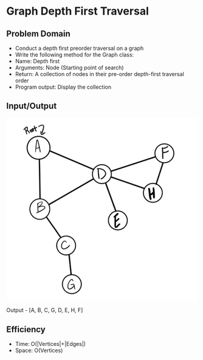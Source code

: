 # Graph Depth First Traversal

## Problem Domain
- Conduct a depth first preorder traversal on a graph
- Write the following method for the Graph class:
- Name: Depth first
- Arguments: Node (Starting point of search)
- Return: A collection of nodes in their pre-order depth-first traversal order
- Program output: Display the collection

## Input/Output
![](ch38.png)

Output - [A, B, C, G, D, E, H, F]

## Efficiency
- Time: O(|Vertices|+|Edges|) 
- Space: O(Vertices)
